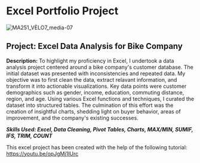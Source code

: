 # Excel Portfolio Project
![MA251_VÈLO7_media-07](https://github.com/s-k96/Excel-Portfolio-Project/assets/150070489/ca72a4f7-8fe6-4bc2-b1c4-621e4628f749)

## Project: Excel Data Analysis for Bike Company 

**Description:** To highlight my proficiency in Excel, I undertook a data analysis project centered around a bike company's customer database. 
The initial dataset was presented with inconsistencies and repeated data. My objective was to first clean the data, extract relavant information, 
and transform it into actionable visualizations. Key data points were customer demographics such as gender, income, education, commuting distance, 
region, and age. Using various Excel functions and techniques, I curated the dataset into structured tables. The culmination of this effort was the creation 
of insightful charts, shedding light on buyer behavior, areas of improvement, and the company's existing successes.

***Skills Used: Excel, Data Cleaning, Pivot Tables, Charts, MAX/MIN, SUMIF, IFS, TRIM, COUNT***

This excel project has been created with the help of the following tutorial:
https://youtu.be/opJgMj1IUrc
